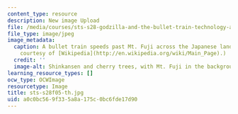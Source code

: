 ```yaml
---
content_type: resource
description: New image Upload
file: /media/courses/sts-s28-godzilla-and-the-bullet-train-technology-and-culture-in-modern-japan-fall-2005/a0c0bc569f335a8a175c0bc6fde17d90_sts-s28f05-th.jpg
file_type: image/jpeg
image_metadata:
  caption: A bullet train speeds past Mt. Fuji across the Japanese landscape. (Image
    courtesy of [Wikipedia](http://en.wikipedia.org/wiki/Main_Page).)
  credit: ''
  image-alt: Shinkansen and cherry trees, with Mt. Fuji in the background.
learning_resource_types: []
ocw_type: OCWImage
resourcetype: Image
title: sts-s28f05-th.jpg
uid: a0c0bc56-9f33-5a8a-175c-0bc6fde17d90
---
```

